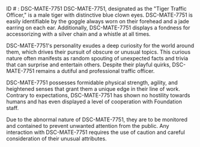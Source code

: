 ID # : DSC-MATE-7751
DSC-MATE-7751, designated as the "Tiger Traffic Officer," is a male tiger with distinctive blue clown eyes. DSC-MATE-7751 is easily identifiable by the goggle always worn on their forehead and a jade earring on each ear. Additionally, DSC-MATE-7751 displays a fondness for accessorizing with a silver chain and a whistle at all times.

DSC-MATE-7751's personality exudes a deep curiosity for the world around them, which drives their pursuit of obscure or unusual topics. This curious nature often manifests as random spouting of unexpected facts and trivia that can surprise and entertain others. Despite their playful quirks, DSC-MATE-7751 remains a dutiful and professional traffic officer.

DSC-MATE-7751 possesses formidable physical strength, agility, and heightened senses that grant them a unique edge in their line of work. Contrary to expectations, DSC-MATE-7751 has shown no hostility towards humans and has even displayed a level of cooperation with Foundation staff.

Due to the abnormal nature of DSC-MATE-7751, they are to be monitored and contained to prevent unwanted attention from the public. Any interaction with DSC-MATE-7751 requires the use of caution and careful consideration of their unusual attributes.